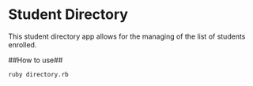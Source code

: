 # Student Directory #

This student directory app allows for the managing of the list of students enrolled.

##How to use##

```shell
ruby directory.rb
```
